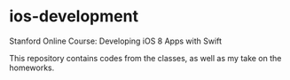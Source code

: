 # ios-development
Stanford Online Course: Developing iOS 8 Apps with Swift

This repository contains codes from the classes, as well as my take on the homeworks.

